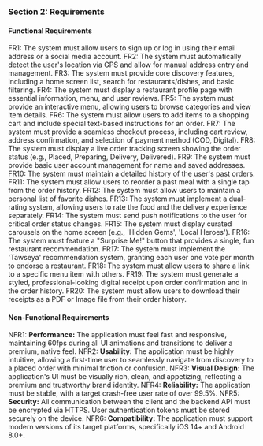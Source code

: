### **Section 2: Requirements**

#### **Functional Requirements**
FR1: The system must allow users to sign up or log in using their email address or a social media account.
FR2: The system must automatically detect the user's location via GPS and allow for manual address entry and management.
FR3: The system must provide core discovery features, including a home screen list, search for restaurants/dishes, and basic filtering.
FR4: The system must display a restaurant profile page with essential information, menu, and user reviews.
FR5: The system must provide an interactive menu, allowing users to browse categories and view item details.
FR6: The system must allow users to add items to a shopping cart and include special text-based instructions for an order.
FR7: The system must provide a seamless checkout process, including cart review, address confirmation, and selection of payment method (COD, Digital).
FR8: The system must display a live order tracking screen showing the order status (e.g., Placed, Preparing, Delivery, Delivered).
FR9: The system must provide basic user account management for name and saved addresses.
FR10: The system must maintain a detailed history of the user's past orders.
FR11: The system must allow users to reorder a past meal with a single tap from the order history.
FR12: The system must allow users to maintain a personal list of favorite dishes.
FR13: The system must implement a dual-rating system, allowing users to rate the food and the delivery experience separately.
FR14: The system must send push notifications to the user for critical order status changes.
FR15: The system must display curated carousels on the home screen (e.g., 'Hidden Gems', 'Local Heroes').
FR16: The system must feature a "Surprise Me!" button that provides a single, fun restaurant recommendation.
FR17: The system must implement the 'Tawseya' recommendation system, granting each user one vote per month to endorse a restaurant.
FR18: The system must allow users to share a link to a specific menu item with others.
FR19: The system must generate a styled, professional-looking digital receipt upon order confirmation and in the order history.
FR20: The system must allow users to download their receipts as a PDF or Image file from their order history.

#### **Non-Functional Requirements**
NFR1: **Performance:** The application must feel fast and responsive, maintaining 60fps during all UI animations and transitions to deliver a premium, native feel.
NFR2: **Usability:** The application must be highly intuitive, allowing a first-time user to seamlessly navigate from discovery to a placed order with minimal friction or confusion.
NFR3: **Visual Design:** The application's UI must be visually rich, clean, and appetizing, reflecting a premium and trustworthy brand identity.
NFR4: **Reliability:** The application must be stable, with a target crash-free user rate of over 99.5%.
NFR5: **Security:** All communication between the client and the backend API must be encrypted via HTTPS. User authentication tokens must be stored securely on the device.
NFR6: **Compatibility:** The application must support modern versions of its target platforms, specifically iOS 14+ and Android 8.0+.
